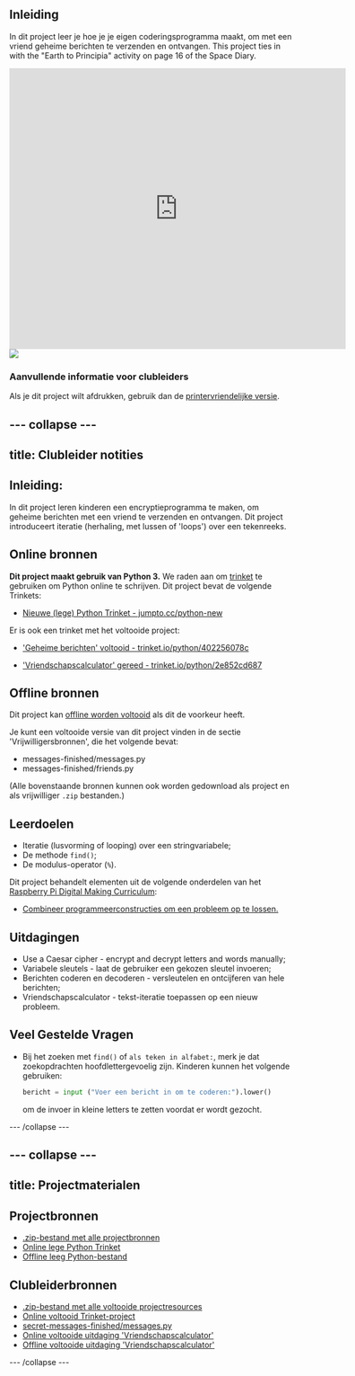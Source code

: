 ## Inleiding

In dit project leer je hoe je je eigen coderingsprogramma maakt, om met een vriend geheime berichten te verzenden en ontvangen. This project ties in with the "Earth to Principia" activity on page 16 of the Space Diary.

<div class="trinket">
  <iframe src="https://trinket.io/embed/python/402256078c?outputOnly=true&start=result" width="600" height="500" frameborder="0" marginwidth="0" marginheight="0" allowfullscreen>
  </iframe>
  <img src="images/messages-finished.png">
</div>

### Aanvullende informatie voor clubleiders

Als je dit project wilt afdrukken, gebruik dan de [printervriendelijke versie](https://projects.raspberrypi.org/en/projects/secret-messages/print).

## \--- collapse \---

## title: Clubleider notities

## Inleiding:

In dit project leren kinderen een encryptieprogramma te maken, om geheime berichten met een vriend te verzenden en ontvangen. Dit project introduceert iteratie (herhaling, met lussen of 'loops') over een tekenreeks.

## Online bronnen

**Dit project maakt gebruik van Python 3.** We raden aan om [trinket](https://trinket.io/) te gebruiken om Python online te schrijven. Dit project bevat de volgende Trinkets:

* [Nieuwe (lege) Python Trinket - jumpto.cc/python-new](http://jumpto.cc/python-new)

Er is ook een trinket met het voltooide project:

* ['Geheime berichten' voltooid - trinket.io/python/402256078c](https://trinket.io/python/402256078c)

* ['Vriendschapscalculator' gereed - trinket.io/python/2e852cd687](https://trinket.io/python/2e852cd687)

## Offline bronnen

Dit project kan [offline worden voltooid](https://www.codeclubprojects.org/en-GB/resources/python-working-offline/) als dit de voorkeur heeft.

Je kunt een voltooide versie van dit project vinden in de sectie 'Vrijwilligersbronnen', die het volgende bevat:

* messages-finished/messages.py
* messages-finished/friends.py

(Alle bovenstaande bronnen kunnen ook worden gedownload als project en als vrijwilliger `.zip` bestanden.)

## Leerdoelen

* Iteratie (lusvorming of looping) over een stringvariabele;
* De methode `find()`;
* De modulus-operator (`%`).

Dit project behandelt elementen uit de volgende onderdelen van het [Raspberry Pi Digital Making Curriculum](http://rpf.io/curriculum):

* [Combineer programmeerconstructies om een ​​probleem op te lossen.](https://www.raspberrypi.org/curriculum/programming/builder)

## Uitdagingen

* Use a Caesar cipher - encrypt and decrypt letters and words manually;
* Variabele sleutels - laat de gebruiker een gekozen sleutel invoeren;
* Berichten coderen en decoderen - versleutelen en ontcijferen van hele berichten;
* Vriendschapscalculator - tekst-iteratie toepassen op een nieuw probleem.

## Veel Gestelde Vragen

* Bij het zoeken met `find()` of `als teken in alfabet:`, merk je dat zoekopdrachten hoofdlettergevoelig zijn. Kinderen kunnen het volgende gebruiken:
    
    ```python
    bericht = input ("Voer een bericht in om te coderen:").lower()
    ```
    
    om de invoer in kleine letters te zetten voordat er wordt gezocht.

\--- /collapse \---

## \--- collapse \---

## title: Projectmaterialen

## Projectbronnen

* [.zip-bestand met alle projectbronnen](resources/secret-messages-project-resources.zip)
* [Online lege Python Trinket](http://jumpto.cc/python-new)
* [Offline leeg Python-bestand](resources/new-new.py)

## Clubleiderbronnen

* [.zip-bestand met alle voltooide projectresources](resources/secret-messages-volunteer-resources.zip)
* [Online voltooid Trinket-project](https://trinket.io/python/402256078c)
* [secret-messages-finished/messages.py](resources/secret-messages-finished-messages.py)
* [Online voltooide uitdaging 'Vriendschapscalculator'](https://trinket.io/python/2e852cd687)
* [Offline voltooide uitdaging 'Vriendschapscalculator'](resources/friendship-calculator-finished-friends.py)

\--- /collapse \---